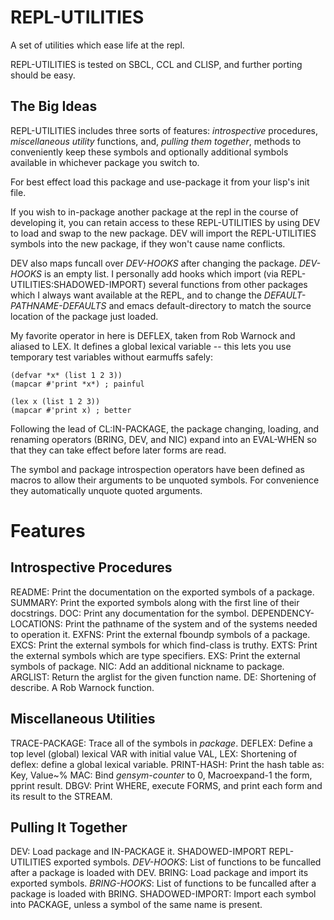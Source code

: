 REPL-UTILITIES 
==============

A set of utilities which ease life at the repl. 

REPL-UTILITIES is tested on SBCL, CCL and CLISP, and further porting should be
easy.

The Big Ideas
-------------

REPL-UTILITIES includes three sorts of features: _introspective_ procedures,
_miscellaneous utility_ functions, and, _pulling them together_, methods to
conveniently keep these symbols and optionally additional symbols available
in whichever package you switch to. 

For best effect load this package and use-package it from your lisp's init file.

If you wish to in-package another package at the repl in the course of
developing it, you can retain access to these REPL-UTILITIES by using DEV
to load and swap to the new package. DEV will import the REPL-UTILITIES
symbols into the new package, if they won't cause name conflicts. 

DEV also maps funcall over *DEV-HOOKS* after changing the package. *DEV-HOOKS*
is an empty list. I personally add hooks which import (via
REPL-UTILITIES:SHADOWED-IMPORT) several functions from other packages which
I always want available at the REPL, and to change the
*DEFAULT-PATHNAME-DEFAULTS* and emacs default-directory to match the source
location of the package just loaded.

My favorite operator in here is DEFLEX, taken from Rob Warnock and aliased
to LEX. It defines a global lexical variable -- this lets you use temporary
test variables without earmuffs safely:

    (defvar *x* (list 1 2 3)) 
    (mapcar #'print *x*) ; painful

    (lex x (list 1 2 3)) 
    (mapcar #'print x) ; better

Following the lead of CL:IN-PACKAGE, the package changing, loading,
and renaming operators (BRING, DEV, and NIC) expand into an EVAL-WHEN so
that they can take effect before later forms are read.

The symbol and package introspection operators have been defined as macros
to allow their arguments to be unquoted symbols. For convenience they
automatically unquote quoted arguments.

Features
========

Introspective Procedures
------------------------

README:             Print the documentation on the exported symbols of a package.
SUMMARY:            Print the exported symbols along with the first line of their docstrings.
DOC:                Print any documentation for the symbol.
DEPENDENCY-LOCATIONS:    Print the pathname of the system and of the systems needed to operation it.
EXFNS:              Print the external fboundp symbols of a package.
EXCS:               Print the external symbols for which find-class is truthy.
EXTS:               Print the external symbols which are type specifiers.
EXS:                Print the external symbols of package.
NIC:                Add an additional nickname to package.
ARGLIST:            Return the arglist for the given function name.
DE:                 Shortening of describe. A Rob Warnock function.

Miscellaneous Utilities
-----------------------

TRACE-PACKAGE:      Trace all of the symbols in *package*. 
DEFLEX:             Define a top level (global) lexical VAR with initial value VAL,
LEX:                Shortening of deflex: define a global lexical variable.
PRINT-HASH:         Print the hash table as: Key, Value~% 
MAC:                Bind *gensym-counter* to 0, Macroexpand-1 the form, pprint result.
DBGV:               Print WHERE, execute FORMS, and print each form and its result to the STREAM.

Pulling It Together
-------------------

DEV:                Load package and IN-PACKAGE it. SHADOWED-IMPORT REPL-UTILITIES exported symbols.
*DEV-HOOKS*:        List of functions to be funcalled after a package is loaded with DEV.
BRING:              Load package and import its exported symbols.
*BRING-HOOKS*:      List of functions to be funcalled after a package is loaded with BRING.
SHADOWED-IMPORT:    Import each symbol into PACKAGE, unless a symbol of the same name is present.
